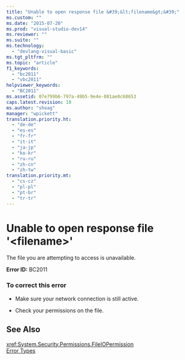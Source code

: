 ```yaml
---
title: "Unable to open response file &#39;&lt;filename&gt;&#39;"
ms.custom: ""
ms.date: "2015-07-20"
ms.prod: "visual-studio-dev14"
ms.reviewer: ""
ms.suite: ""
ms.technology: 
  - "devlang-visual-basic"
ms.tgt_pltfrm: ""
ms.topic: "article"
f1_keywords: 
  - "bc2011"
  - "vbc2011"
helpviewer_keywords: 
  - "BC2011"
ms.assetid: 07e799b6-797a-49b5-9e4e-081ae0c68653
caps.latest.revision: 10
ms.author: "shoag"
manager: "wpickett"
translation.priority.ht: 
  - "de-de"
  - "es-es"
  - "fr-fr"
  - "it-it"
  - "ja-jp"
  - "ko-kr"
  - "ru-ru"
  - "zh-cn"
  - "zh-tw"
translation.priority.mt: 
  - "cs-cz"
  - "pl-pl"
  - "pt-br"
  - "tr-tr"
---
```

# Unable to open response file &#39;&lt;filename&gt;&#39;
The file you are attempting to access is unavailable.  
  
 **Error ID:** BC2011  
  
### To correct this error  
  
-   Make sure your network connection is still active.  
  
-   Check your permissions on the file.  
  
## See Also  
 <xref:System.Security.Permissions.FileIOPermission>   
 [Error Types](../Topic/Error%20Types%20\(Visual%20Basic\).md)
